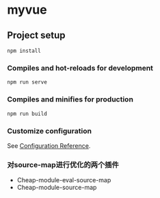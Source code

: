 # myvue

## Project setup
```
npm install
```

### Compiles and hot-reloads for development
```
npm run serve
```

### Compiles and minifies for production
```
npm run build
```

### Customize configuration
See [Configuration Reference](https://cli.vuejs.org/config/).

### 对source-map进行优化的两个插件
* Cheap-module-eval-source-map
* Cheap-module-source-map
